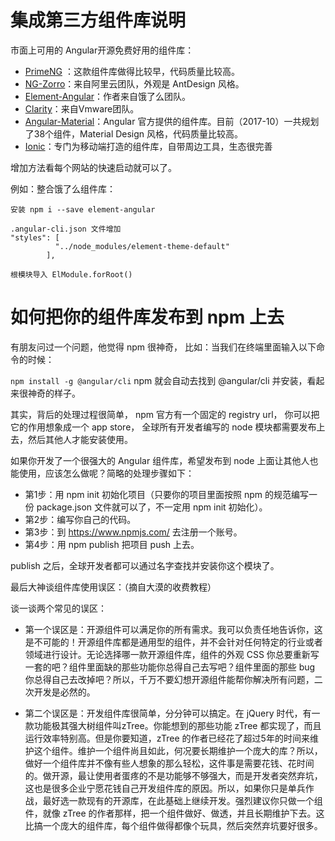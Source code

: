 # 集成第三方组件库说明

市面上可用的 Angular开源免费好用的组件库：

- [PrimeNG](https://www.primefaces.org/primeng/) ：这款组件库做得比较早，代码质量比较高。
- [NG-Zorro](https://github.com/NG-ZORRO/ng-zorro-antd)：来自阿里云团队，外观是 AntDesign 风格。
- [Element-Angular](https://element-angular.faas.ele.me/?pathname=/guide/install)：作者来自饿了么团队。
- [Clarity](https://vmware.github.io/clarity/)：来自Vmware团队。
- [Angular-Material](https://github.com/angular/material2)：Angular 官方提供的组件库。目前（2017-10）一共规划了38个组件，Material Design 风格，代码质量比较高。
- [Ionic](http://ionicframework.com/)：专门为移动端打造的组件库，自带周边工具，生态很完善

增加方法看每个网站的快速启动就可以了。

例如：整合饿了么组件库：
```
安装 npm i --save element-angular

.angular-cli.json 文件增加
"styles": [
          "../node_modules/element-theme-default"
        ],
        
根模块导入 ElModule.forRoot()
```

# 如何把你的组件库发布到 npm 上去

有朋友问过一个问题，他觉得 npm 很神奇，
比如：当我们在终端里面输入以下命令的时候：

`npm install -g @angular/cli`
npm 就会自动去找到 @angular/cli 并安装，看起来很神奇的样子。

其实，背后的处理过程很简单，
npm 官方有一个固定的 registry url，
你可以把它的作用想象成一个 app store，
全球所有开发者编写的 node 模块都需要发布上去，然后其他人才能安装使用。

如果你开发了一个很强大的 Angular 组件库，希望发布到 node 上面让其他人也能使用，应该怎么做呢？简略的处理步骤如下：

- 第1步：用 npm init 初始化项目（只要你的项目里面按照 npm 的规范编写一份 package.json 文件就可以了，不一定用 npm init 初始化）。
- 第2步：编写你自己的代码。
- 第3步：到 https://www.npmjs.com/ 去注册一个账号。
- 第4步：用 npm publish 把项目 push 上去。

publish 之后，全球开发者都可以通过名字查找并安装你这个模块了。



最后大神谈组件库使用误区：（摘自大漠的收费教程）

谈一谈两个常见的误区：

- 第一个误区是：开源组件可以满足你的所有需求。我可以负责任地告诉你，这是不可能的！开源组件库都是通用型的组件，并不会针对任何特定的行业或者领域进行设计。无论选择哪一款开源组件库，组件的外观 CSS 你总要重新写一套的吧？组件里面缺的那些功能你总得自己去写吧？组件里面的那些 bug 你总得自己去改掉吧？所以，千万不要幻想开源组件能帮你解决所有问题，二次开发是必然的。

- 第二个误区是：开发组件库很简单，分分钟可以搞定。在 jQuery 时代，有一款功能极其强大树组件叫zTree。你能想到的那些功能 zTree 都实现了，而且运行效率特别高。但是你要知道，zTree 的作者已经花了超过5年的时间来维护这个组件。维护一个组件尚且如此，何况要长期维护一个庞大的库？所以，做好一个组件库并不像有些人想象的那么轻松，这件事是需要花钱、花时间的。做开源，最让使用者蛋疼的不是功能够不够强大，而是开发者突然弃坑，这也是很多企业宁愿花钱自己开发组件库的原因。所以，如果你只是单兵作战，最好选一款现有的开源库，在此基础上继续开发。强烈建议你只做一个组件，就像 zTree 的作者那样，把一个组件做好、做透，并且长期维护下去。这比搞一个庞大的组件库，每个组件做得都像个玩具，然后突然弃坑要好很多。
